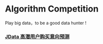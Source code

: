 # Algorithm Competition
Play big data，to be a good data hunter !

### [JData 高潜用户购买意向预测](http://www.datafountain.cn/#/competitions/247/intro)
